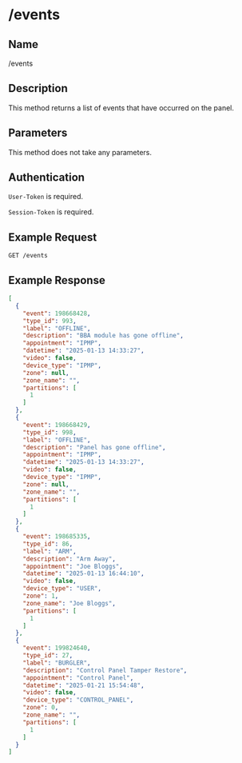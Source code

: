 # /events

## Name
/events

## Description
This method returns a list of events that have occurred on the panel.

## Parameters
This method does not take any parameters.

## Authentication
`User-Token` is required.

`Session-Token` is required.

## Example Request
`GET /events`

## Example Response
```json
[
  {
    "event": 198668428,
    "type_id": 993,
    "label": "OFFLINE",
    "description": "BBA module has gone offline",
    "appointment": "IPMP",
    "datetime": "2025-01-13 14:33:27",
    "video": false,
    "device_type": "IPMP",
    "zone": null,
    "zone_name": "",
    "partitions": [
      1
    ]
  },
  {
    "event": 198668429,
    "type_id": 998,
    "label": "OFFLINE",
    "description": "Panel has gone offline",
    "appointment": "IPMP",
    "datetime": "2025-01-13 14:33:27",
    "video": false,
    "device_type": "IPMP",
    "zone": null,
    "zone_name": "",
    "partitions": [
      1
    ]
  },
  {
    "event": 198685335,
    "type_id": 86,
    "label": "ARM",
    "description": "Arm Away",
    "appointment": "Joe Bloggs",
    "datetime": "2025-01-13 16:44:10",
    "video": false,
    "device_type": "USER",
    "zone": 1,
    "zone_name": "Joe Bloggs",
    "partitions": [
      1
    ]
  },
  {
    "event": 199824640,
    "type_id": 27,
    "label": "BURGLER",
    "description": "Control Panel Tamper Restore",
    "appointment": "Control Panel",
    "datetime": "2025-01-21 15:54:48",
    "video": false,
    "device_type": "CONTROL_PANEL",
    "zone": 0,
    "zone_name": "",
    "partitions": [
      1
    ]
  }
]
```
